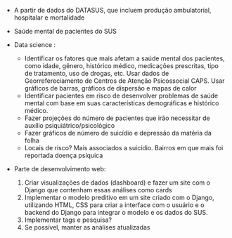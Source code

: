 - A partir de dados do DATASUS, que incluem produção ambulatorial, hospitalar e mortalidade
- Saúde mental de pacientes do SUS

- Data science :
  + Identificar os fatores que mais afetam a saúde mental dos pacientes, como idade, gênero, histórico médico, medicações prescritas, tipo de tratamento, uso de drogas, etc. Usar dados de Georrefereciamento de Centros de Atenção Psicossocial CAPS. Usar gráficos de barras, gráficos de dispersão e mapas de calor
  + Identificar pacientes em risco de desenvolver problemas de saúde mental com base em suas características demográficas e histórico médico.
  + Fazer projeções do número de pacientes que irão necessitar de auxílio psiquiátrico/psicológico
  + Fazer gráficos de número de suicídio e depressão da matéria da folha
  + Locais de risco? Mais associados a suicídio. Bairros em que mais foi reportada doença psíquica

- Parte de desenvolvimento web:
  1. Criar visualizações de dados (dashboard) e fazer um site com o Django que contenham essas análises como cards
  2. Implementar o modelo preditivo em um site criado com o Django, utilizando HTML, CSS para criar a interface com o usuário e o backend do Django para integrar o modelo e os dados do SUS.
  3. Implementar tags e pesquisa?
  4. Se possível, manter as análises atualizadas

